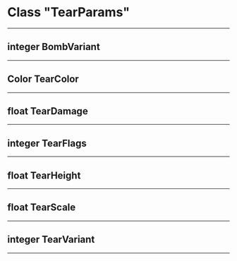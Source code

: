 # Class "TearParams"
___ 
## integer BombVariant

___ 
## Color TearColor

___ 
## float TearDamage

___ 
## integer TearFlags

___ 
## float TearHeight

___ 
## float TearScale

___ 
## integer TearVariant

___ 
